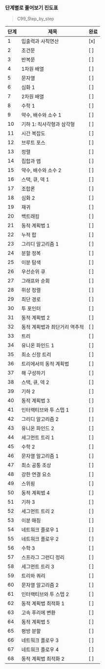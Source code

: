 
### 단계별로 풀어보기 진도표
>C99_Step_by_step

|단계|제목|완료|
|---|--------------------------|---|
|1|입출력과 사칙연산|[x]|
|2|조건문|[ ]|
|3|반복문|[ ]|
|4|1차원 배열|[ ]|
|5|문자열|[ ]|
|6|심화 1|[ ]|
|7|2차원 배열|[ ]|
|8|수학 1|[ ]|
|9|약수, 배수와 소수 1|[ ]|
|10|기하 1: 직사각형과 삼각형|[ ]|
|11|시간 복잡도|[ ]|
|12|브루트 포스|[ ]|
|13|정렬|[ ]|
|14|집합과 맵|[ ]|
|15|약수, 배수와 소수 2|[ ]|
|16|스택, 큐, 덱 1|[ ]|
|17|조합론|[ ]|
|18|심화 2|[ ]|
|19|재귀|[ ]|
|20|백트래킹|[ ]|
|21|동적 계획법 1|[ ]|
|22|누적 합|[ ]|
|23|그리디 알고리즘 1|[ ]|
|24|분할 정복|[ ]|
|25|이분 탐색|[ ]|
|26|우선순위 큐|[ ]|
|27|그래프와 순회|[ ]|
|28|위상 정렬|[ ]|
|29|최단 경로|[ ]|
|30|투 포인터|[ ]|
|31|동적 계획법 2|[ ]|
|32|동적 계획법과 최단거리 역추적|[ ]|
|33|트리|[ ]|
|34|유니온 파인드 1|[ ]|
|35|최소 신장 트리|[ ]|
|36|트리에서의 동적 계획법|[ ]|
|37|해 구성하기|[ ]|
|38|스택, 큐, 덱 2|[ ]|
|39|기하 2|[ ]|
|40|동적 계획법 3|[ ]|
|41|인터랙티브와 투 스텝 1|[ ]|
|42|그리디 알고리즘 2|[ ]|
|43|유니온 파인드 2|[ ]|
|44|세그먼트 트리 1|[ ]|
|45|수학 2|[ ]|
|46|문자열 알고리즘 1|[ ]|
|47|최소 공통 조상|[ ]|
|48|강한 연결 요소|[ ]|
|49|스위핑|[ ]|
|50|동적 계획법 4|[ ]|
|51|기하 3|[ ]|
|52|세그먼트 트리 2|[ ]|
|53|이분 매칭|[ ]|
|54|네트워크 플로우 1|[ ]|
|55|네트워크 플로우 2|[ ]|
|56|수학 3|[ ]|
|57|스프라그 그런디 정리|[ ]|
|58|세그먼트 트리 3|[ ]|
|59|트리와 쿼리|[ ]|
|60|문자열 알고리즘 2|[ ]|
|61|인터랙티브와 투 스텝 2|[ ]|
|62|동적 계획법 최적화 1|[ ]|
|63|고속 푸리에 변환|[ ]|
|64|동적 계획법 5|[ ]|
|65|평방 분할|[ ]|
|66|네트워크 플로우 3|[ ]|
|67|네트워크 플로우 4|[ ]|
|68|동적 계획법 최적화 2|[ ]|



